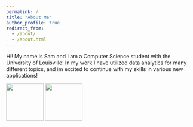 ```yaml
---
permalink: /
title: "About Me"
author_profile: true
redirect_from: 
  - /about/
  - /about.html
---
```


Hi! My name is Sam and I am a Computer Science student with the University of Louisville! In my work I have utilized data analytics for many different topics, and im excited to continue with my skills in various new applications!

<p float="middle">
  <img src="/IMG_4462.png" width="100" />
  <img src="/IMG_4862.png" width="100" /> 
</p>
